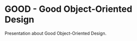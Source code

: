 GOOD - Good Object-Oriented Design
===============================

Presentation about Good Object-Oriented Design.

